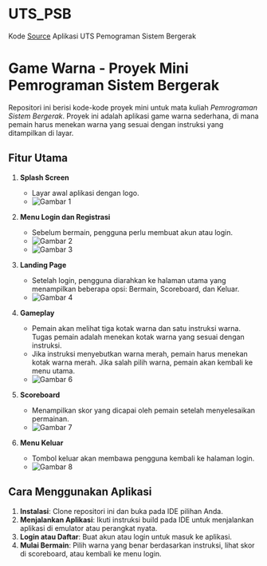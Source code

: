 # UTS_PSB
Kode [Source](src) Aplikasi UTS Pemograman Sistem Bergerak

# Game Warna - Proyek Mini Pemrograman Sistem Bergerak

Repositori ini berisi kode-kode proyek mini untuk mata kuliah *Pemrograman Sistem Bergerak*. Proyek ini adalah aplikasi game warna sederhana, di mana pemain harus menekan warna yang sesuai dengan instruksi yang ditampilkan di layar.

## Fitur Utama

1. **Splash Screen**
   - Layar awal aplikasi dengan logo.
   - ![Gambar 1](HasilProyek/Gambar1.png)

2. **Menu Login dan Registrasi**
   - Sebelum bermain, pengguna perlu membuat akun atau login.
   - ![Gambar 2](HasilProyek/Gambar3.png)
   - ![Gambar 3](HasilProyek/Gambar4.png)

3. **Landing Page**
   - Setelah login, pengguna diarahkan ke halaman utama yang menampilkan beberapa opsi: Bermain, Scoreboard, dan Keluar.
   - ![Gambar 4](HasilProyek/Gambar4.png)

4. **Gameplay**
   - Pemain akan melihat tiga kotak warna dan satu instruksi warna. Tugas pemain adalah menekan kotak warna yang sesuai dengan instruksi.
   - Jika instruksi menyebutkan warna merah, pemain harus menekan kotak warna merah. Jika salah pilih warna, pemain akan kembali ke menu utama.
   - ![Gambar 6](HasilProyek/Gambar6.png)

5. **Scoreboard**
   - Menampilkan skor yang dicapai oleh pemain setelah menyelesaikan permainan.
   - ![Gambar 7](HasilProyek/Gambar7.png)

6. **Menu Keluar**
   - Tombol keluar akan membawa pengguna kembali ke halaman login.
   - ![Gambar 8](HasilProyek/Gambar2.png)

## Cara Menggunakan Aplikasi

1. **Instalasi**: Clone repositori ini dan buka pada IDE pilihan Anda.
2. **Menjalankan Aplikasi**: Ikuti instruksi build pada IDE untuk menjalankan aplikasi di emulator atau perangkat nyata.
3. **Login atau Daftar**: Buat akun atau login untuk masuk ke aplikasi.
4. **Mulai Bermain**: Pilih warna yang benar berdasarkan instruksi, lihat skor di scoreboard, atau kembali ke menu login.


